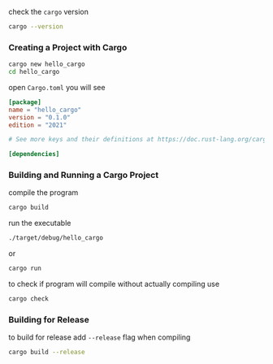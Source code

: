 check the `cargo` version

``` sh
cargo --version
```

### Creating a Project with Cargo

``` sh
cargo new hello_cargo
cd hello_cargo
```

open `Cargo.toml` you will see

``` toml
[package]
name = "hello_cargo"
version = "0.1.0"
edition = "2021"

# See more keys and their definitions at https://doc.rust-lang.org/cargo/reference/manifest.html

[dependencies]
```

### Building and Running a Cargo Project

compile the program

``` sh
cargo build
```

run the executable

``` sh
./target/debug/hello_cargo
```

or 

``` sh
cargo run
```

to check if program will compile without actually compiling use

``` sh
cargo check
```

### Building for Release

to build for release add `--release` flag when compiling

``` sh
cargo build --release
```

